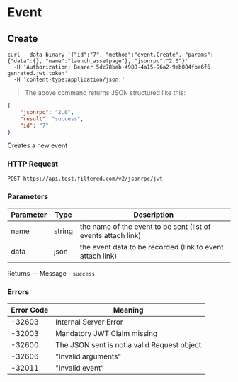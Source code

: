 # Event

## Create

```shell
curl --data-binary '{"id":"7", "method":"event.Create", "params":{"data":{}, "name":"launch_assetpage"}, "jsonrpc":"2.0"}'
  -H 'Authorization: Bearer 5dc78bab-4988-4a15-96a2-9eb084fba6f6 genrated.jwt.token'
  -H 'content-type:application/json;'
```

> The above command returns JSON structured like this:

```json
{
	"jsonrpc": "2.0",
	"result": "success",
	"id": "7"
}
```

Creates a new event

### HTTP Request

`POST https://api.test.filtered.com/v2/jsonrpc/jwt`

### Parameters

Parameter | Type | Description
--------- | ------- | -----------
name | string | the name of the event to be sent (list of events attach link)
data | json | the event data to be recorded (link to event attach link)

<aside class="success">
Returns — Message - <code>success</code>
</aside>

### Errors

 Error Code | Meaning
---------- | -------
-32603 | Internal Server Error
-32003 | Mandatory JWT Claim missing
-32600 | The JSON sent is not a valid Request object
-32606 | "Invalid arguments"
-32011 | "Invalid event"

